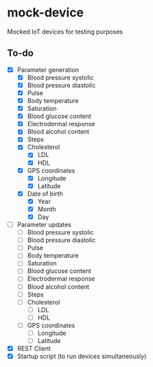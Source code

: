 # mock-device
Mocked IoT devices for testing purposes

## To-do
- [x] Parameter generation
  - [x] Blood pressure systolic
  - [x] Blood pressure diastolic
  - [x] Pulse
  - [x] Body temperature
  - [x] Saturation
  - [x] Blood glucose content
  - [x] Electrodermal response
  - [x] Blood alcohol content
  - [x] Steps
  - [x] Cholesterol
    - [x] LDL
    - [x] HDL
  - [x] GPS coordinates
    - [x] Longitude
    - [x] Latitude
  - [x] Date of birth
    - [x] Year
    - [x] Month
    - [x] Day
- [ ] Parameter updates
  - [ ] Blood pressure systolic
  - [ ] Blood pressure diastolic
  - [ ] Pulse
  - [ ] Body temperature
  - [ ] Saturation
  - [ ] Blood glucose content
  - [ ] Electrodermal response
  - [ ] Blood alcohol content
  - [ ] Steps
  - [ ] Cholesterol
    - [ ] LDL
    - [ ] HDL
  - [ ] GPS coordinates
    - [ ] Longitude
    - [ ] Latitude
- [x] REST Client
- [x] Startup script (to run devices simultaneously)
